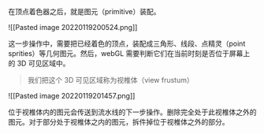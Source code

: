 在顶点着色器之后，就是图元（primitive）装配。

![[Pasted image 20220119200524.png]]

这一步操作中，需要把已经着色的顶点，装配成三角形、线段、点精灵（point sprities）等几何图元。然后，webGL 需要判断它们在当前时刻是否位于屏幕上的 3D 可见区域中。

> 我们把这个 3D 可见区域称为视椎体（view frustum）

![[Pasted image 20220119201457.png]]

位于视椎体内的图元会传送到流水线的下一步操作。删除完全处于此视椎体之外的图元。对于部分处于视椎体之内的图元，拆件掉位于视椎体之外的部分。

